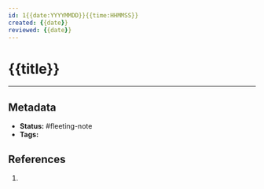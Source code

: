 ```yaml
---
id: 1{{date:YYYYMMDD}}{{time:HHMMSS}}
created: {{date}}
reviewed: {{date}}
---
```

# {{title}}


---
## Metadata
- **Status:** #fleeting-note
- **Tags:**

## References
1. 